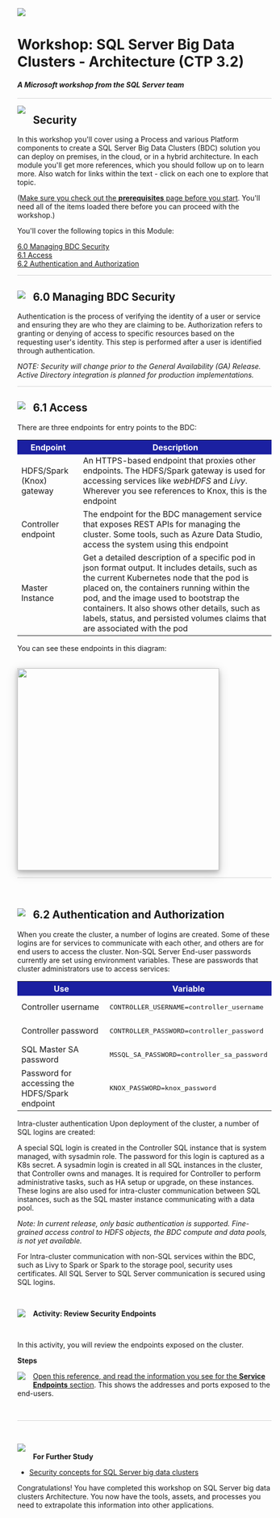 ![](../graphics/microsoftlogo.png)

# Workshop: SQL Server Big Data Clusters - Architecture (CTP 3.2)

#### <i>A Microsoft workshop from the SQL Server team</i>

<p style="border-bottom: 1px solid lightgrey;"></p>

<img style="float: left; margin: 0px 15px 15px 0px;" src="../graphics/textbubble.png"> <h2>Security</h2>

In this workshop you'll cover using a Process and various Platform components to create a SQL Server Big Data Clusters (BDC) solution you can deploy on premises, in the cloud, or in a hybrid architecture. In each module you'll get more references, which you should follow up on to learn more. Also watch for links within the text - click on each one to explore that topic.

(<a href="https://github.com/microsoft/sqlworkshops-bdc/blob/master/SQL2019BDC/00%20-%20Prerequisites.md" target="_blank">Make sure you check out the <b>prerequisites</b> page before you start</a>. You'll need all of the items loaded there before you can proceed with the workshop.)

You'll cover the following topics in this Module:

<dl>

  <dt><a href="#6-0">6.0 Managing BDC Security</a></dt>
  <dt><a href="#6-1">6.1 Access</a></dt>
  <dt><a href="#6-2">6.2 Authentication and Authorization</a></dt>

</dl>

<p style="border-bottom: 1px solid lightgrey;"></p>

<h2><img style="float: left; margin: 0px 15px 15px 0px;" src="../graphics/pencil2.png"><a name="6-0">6.0 Managing BDC Security</a></h2>

Authentication is the process of verifying the identity of a user or service and ensuring they are who they are claiming to be. Authorization refers to granting or denying of access to specific resources based on the requesting user's identity. This step is performed after a user is identified through authentication.

*NOTE: Security will change prior to the General Availability (GA) Release. Active Directory integration is planned for production implementations.*

<p style="border-bottom: 1px solid lightgrey;"></p>

<h2><img style="float: left; margin: 0px 15px 15px 0px;" src="../graphics/pencil2.png"><a name="6-1">6.1 Access</a></h2>

There are three endpoints for entry points to the BDC:

<table>

<tr><th style="background-color: #1b20a1; color: white;">Endpoint</th> <th style="background-color: #1b20a1; color: white;">Description</th></tr>

  <tr><td>HDFS/Spark (Knox) gateway</td><td>An HTTPS-based endpoint that proxies other endpoints. The HDFS/Spark gateway is used for accessing services like <i>webHDFS</i> and <i>Livy</i>. Wherever you see references to Knox, this is the endpoint</td></tr>
  <tr><td>Controller endpoint</td><td>The endpoint for the BDC management service that exposes REST APIs for managing the cluster. Some tools, such as Azure Data Studio, access the system using this endpoint</td></tr>
  <tr><td>Master Instance</td><td>Get a detailed description of a specific pod in json format output. It includes details, such as the current Kubernetes node that the pod is placed on, the containers running within the pod, and the image used to bootstrap the containers. It also shows other details, such as labels, status, and persisted volumes claims that are associated with the pod</td></tr>
  
</table>

You can see these endpoints in this diagram:

<br>
<img style="height: 400; box-shadow: 0 4px 8px 0 rgba(0, 0, 0, 0.2), 0 6px 20px 0 rgba(0, 0, 0, 0.19);" src="../graphics/bdc-security-1.png">
<br>

<p style="border-bottom: 1px solid lightgrey;"></p>
<br>

<h2><img style="float: left; margin: 0px 15px 15px 0px;" src="../graphics/pencil2.png"><a name="6-2">6.2 Authentication and Authorization</a></h2>

When you create the cluster, a number of logins are created. Some of these logins are for services to communicate with each other, and others are for end users to access the cluster.
Non-SQL Server End-user passwords currently are set using environment variables. These are passwords that cluster administrators use to access services:

<table>

<tr><th style="background-color: #1b20a1; color: white;">Use</th> <th style="background-color: #1b20a1; color: white;">Variable</th></tr>

  <tr><td>Controller username</td><td><pre>CONTROLLER_USERNAME=controller_username</pre></td></tr>
  <tr><td>Controller password</td><td><pre>CONTROLLER_PASSWORD=controller_password</pre></td></tr>
  <tr><td>SQL Master SA password</td><td><pre>MSSQL_SA_PASSWORD=controller_sa_password</pre></td></tr>
  <tr><td>Password for accessing the HDFS/Spark endpoint</td><td><pre>KNOX_PASSWORD=knox_password</pre></td></tr>
  
</table>


Intra-cluster authentication
Upon deployment of the cluster, a number of SQL logins are created:

A special SQL login is created in the Controller SQL instance that is system managed, with sysadmin role. The password for this login is captured as a K8s secret. A sysadmin login is created in all SQL instances in the cluster, that Controller owns and manages. It is required for Controller to perform administrative tasks, such as HA setup or upgrade, on these instances. These logins are also used for intra-cluster communication between SQL instances, such as the SQL master instance communicating with a data pool.

<i>Note: In current release, only basic authentication is supported. Fine-grained access control to HDFS objects, the BDC compute and data pools, is not yet available.</i>

For Intra-cluster communication with non-SQL services within the BDC, such as Livy to Spark or Spark to the storage pool, security uses certificates. All SQL Server to SQL Server communication is secured using SQL logins.

<br>
<p><img style="float: left; margin: 0px 15px 15px 0px;" src="../graphics/point1.png"><b>Activity: Review Security Endpoints</b></p>
<br>

In this activity, you will review the endpoints exposed on the cluster.

<b>Steps</b>

<p><img style="float: left; margin: 0px 15px 15px 0px;" src="../graphics/checkbox.png"><a href="https://docs.microsoft.com/en-us/sql/big-data-cluster/concept-security?view=sqlallproducts-allversions" target="_blank">Open this reference, and read the information you see for the <b>Service Endpoints</b> section</a>. This shows the addresses and ports exposed to the end-users.</p>

<br>
<p style="border-bottom: 1px solid lightgrey;"></p>
<br>

<p><img style="margin: 0px 15px 15px 0px;" src="../graphics/owl.png"><b>For Further Study</b></p>
<ul>
    <li><a href="https://docs.microsoft.com/en-us/sql/big-data-cluster/concept-security?view=sqlallproducts-allversions" target="_blank">Security concepts for SQL Server big data clusters</a></li>
</ul>

Congratulations! You have completed this workshop on SQL Server big data clusters Architecture. You now have the tools, assets, and processes you need to extrapolate this information into other applications.
